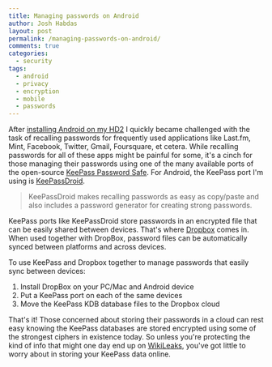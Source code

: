 ```yaml
---
title: Managing passwords on Android
author: Josh Habdas
layout: post
permalink: /managing-passwords-on-android/
comments: true
categories:
  - security
tags:
  - android
  - privacy
  - encryption
  - mobile
  - passwords
---
```

After [installing Android on my HD2][1] I quickly became challenged with the task of recalling passwords for frequently used applications like Last.fm, Mint, Facebook, Twitter, Gmail, Foursquare, et cetera. While recalling passwords for all of these apps might be painful for some, it's a cinch for those managing their passwords using one of the many available ports of the open-source [KeePass Password Safe][2]. For Android, the KeePass port I'm using is [KeePassDroid][3].

> KeePassDroid makes recalling passwords as easy as copy/paste and also includes a password generator for creating strong passwords.

<!--more-->

KeePass ports like KeePassDroid store passwords in an encrypted file that can be easily shared between devices. That's where [Dropbox][4] comes in. When used together with DropBox, password files can be automatically synced between platforms and across devices.

To use KeePass and Dropbox together to manage passwords that easily sync between devices:

1.  Install DropBox on your PC/Mac and Android device
2.  Put a KeePass port on each of the same devices
3.  Move the KeePass KDB database files to the Dropbox cloud

That's it! Those concerned about storing their passwords in a cloud can rest easy knowing the KeePass databases are stored encrypted using some of the strongest ciphers in existence today. So unless you're protecting the kind of info that might one day end up on [WikiLeaks][5], you've got little to worry about in storing your KeePass data online.

 [1]: /running-android-on-htc-hd2-leo/
 [2]: http://keepass.info/
 [3]: http://www.keepassdroid.com/
 [4]: https://www.dropbox.com/
 [5]: http://wikileaks.org/
